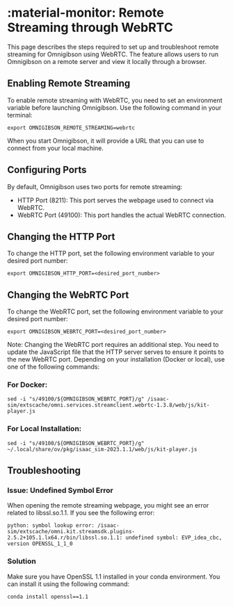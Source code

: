 # :material-monitor: **Remote Streaming through WebRTC**

This page describes the steps required to set up and troubleshoot remote streaming for Omnigibson using WebRTC. The feature allows users to run Omnigibson on a remote server and view it locally through a browser.

## Enabling Remote Streaming
To enable remote streaming with WebRTC, you need to set an environment variable before launching Omnigibson. Use the following command in your terminal:

```{.shell .annotate}
export OMNIGIBSON_REMOTE_STREAMING=webrtc
```

When you start Omnigibson, it will provide a URL that you can use to connect from your local machine.

## Configuring Ports
By default, Omnigibson uses two ports for remote streaming:

 - HTTP Port (8211): This port serves the webpage used to connect via WebRTC.
 - WebRTC Port (49100): This port handles the actual WebRTC connection.

## Changing the HTTP Port
To change the HTTP port, set the following environment variable to your desired port number:

```{.shell .annotate}
export OMNIGIBSON_HTTP_PORT=<desired_port_number>
```

## Changing the WebRTC Port
To change the WebRTC port, set the following environment variable to your desired port number:

```{.shell .annotate}
export OMNIGIBSON_WEBRTC_PORT=<desired_port_number>
```

Note: Changing the WebRTC port requires an additional step. You need to update the JavaScript file that the HTTP server serves to ensure it points to the new WebRTC port. Depending on your installation (Docker or local), use one of the following commands:

### For Docker: 

```{.shell .annotate}
sed -i "s/49100/${OMNIGIBSON_WEBRTC_PORT}/g" /isaac-sim/extscache/omni.services.streamclient.webrtc-1.3.8/web/js/kit-player.js
```

### For Local Installation:
    
```{.shell .annotate}
sed -i "s/49100/${OMNIGIBSON_WEBRTC_PORT}/g" ~/.local/share/ov/pkg/isaac_sim-2023.1.1/web/js/kit-player.js
```

## Troubleshooting

### Issue: Undefined Symbol Error
When opening the remote streaming webpage, you might see an error related to libssl.so.1.1. If you see the following error:

```{.shell .annotate}
python: symbol lookup error: /isaac-sim/extscache/omni.kit.streamsdk.plugins-2.5.2+105.1.lx64.r/bin/libssl.so.1.1: undefined symbol: EVP_idea_cbc, version OPENSSL_1_1_0
```

### Solution
Make sure you have OpenSSL 1.1 installed in your conda environment. You can install it using the following command:

```{.shell .annotate}
conda install openssl==1.1
```
